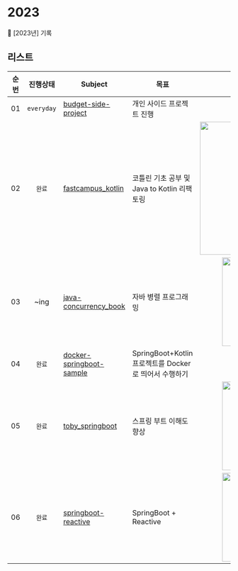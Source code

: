 # 2023
📁 [2023년] 기록

## 리스트
| 순번 | 진행상태 | Subject | 목표 | 제공 |
|:-:|:-----:|---|---|:-:|
| 01 | `everyday` | [budget-side-project](https://github.com/seohaem/2023/tree/main/budget-side-project/budget-api) | 개인 사이드 프로젝트 진행 | 개인학습  | 
| 02 | `완료` | [fastcampus_kotlin](https://github.com/seohaem/2023/tree/main/fastcampus_kotlin) | 코틀린 기초 공부 및 Java to Kotlin 리팩토링 | <img width="300" alt="image" src="https://user-images.githubusercontent.com/87924260/222124851-a7750637-d065-46e7-b21e-90afa9e1b2bc.png"> |
| 03 | ~ing  | [java-concurrency_book](https://github.com/seohaem/2023/tree/main/java-concurrency_book)  | 자바 병렬 프로그래밍  | <img width="200" alt="image" src="https://user-images.githubusercontent.com/87924260/222124365-0fc41656-4c60-449f-b21d-ae443f192d3b.png">  |  
| 04 | `완료`  | [docker-springboot-sample](https://github.com/seohaem/2023/tree/main/docker-springboot-sample/kotlin-project)  | SpringBoot+Kotlin 프로젝트를 Docker로 띄어서 수행하기  | 개인학습 | 
| 05 | `완료`  | [toby_springboot](https://github.com/seohaem/2023/tree/main/toby_springboot)  | 스프링 부트 이해도 향상  | <img width="200" alt="image" src="https://user-images.githubusercontent.com/87924260/222124668-0f06ca71-742d-4820-a109-b290c25d7778.png"> | 
| 06 | `완료`  | [springboot-reactive](hhttps://github.com/seohaem/2023/tree/main/springboot-reactive)  | SpringBoot + Reactive  | <img width="200" alt="image" src="https://user-images.githubusercontent.com/87924260/227526027-a5663f3e-7b67-414d-b1ba-d1a597b61ae2.png"> | 

